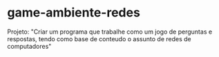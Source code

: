 # game-ambiente-redes
Projeto: "Criar um programa que trabalhe como um jogo de perguntas e respostas, tendo como base de conteudo o assunto de redes de computadores"
